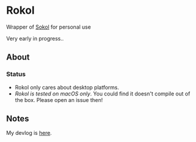 # Rokol

Wrapper of [Sokol](https://github.com/floooh/sokol) for personal use

Very early in progress..

## About

### Status

* Rokol only cares about desktop platforms.
* *Rokol is tested on macOS only*. You could find it doesn't compile out of the box. Please open an issue then!

## Notes

My devlog is [here](https://github.com/toyboot4e/rokol/blob/master/devlog.adoc).

